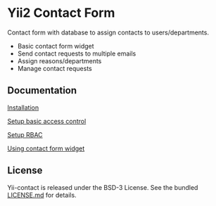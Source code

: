 Yii2 Contact Form
=================

Contact form with database to assign contacts to users/departments.

* Basic contact form widget
* Send contact requests to multiple emails
* Assign reasons/departments
* Manage contact requests


Documentation
-------------

[Installation](docs/installation.md)

[Setup basic access control](docs/setup-basic-access-control.md)

[Setup RBAC](docs/setup-rbac.md)

[Using contact form widget](docs/basic-usage.md)

License
-------

Yii-contact is released under the BSD-3 License. See the bundled [LICENSE.md](LICENSE.md)
for details.
